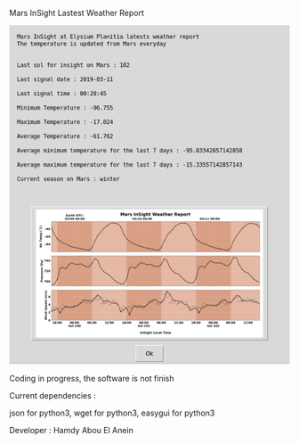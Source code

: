 Mars InSight Lastest Weather Report

![Screenshot](screenshot1.png)

Coding in progress, the software is not finish

Current dependencies : 

json for python3, wget for python3, easygui for 
python3

Developer : Hamdy Abou El Anein
